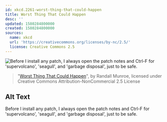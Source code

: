 ```yaml
---
id: xkcd.2261-worst-thing-that-could-happen
title: Worst Thing That Could Happen
desc: ''
updated: 1580284800000
created: 1580284800000
sources:
  name: xkcd
  url: 'https://creativecommons.org/licenses/by-nc/2.5/'
  license: Creative Commons 2.5
---
```

![Before I install any patch, I always open the patch notes and Ctrl-F for 'supervolcano', 'seagull', and 'garbage disposal', just to be safe.](https://imgs.xkcd.com/comics/worst_thing_that_could_happen.png)
> "[Worst Thing That Could Happen](https://xkcd.com/2261/)", by Randall Munroe, licensed under Creative Commons Attribution-NonCommercial 2.5 License

## Alt Text
Before I install any patch, I always open the patch notes and Ctrl-F for 'supervolcano', 'seagull', and 'garbage disposal', just to be safe.
